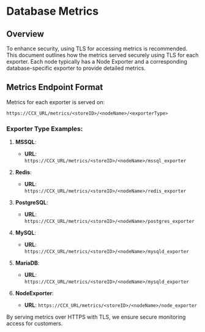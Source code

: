 # Database Metrics

## Overview

To enhance security, using TLS for accessing metrics is recommended. This document outlines how the metrics served securely using TLS for each exporter. Each node typically has a Node Exporter and a corresponding database-specific exporter to provide detailed metrics.

## Metrics Endpoint Format

Metrics for each exporter is served on:

```
https://CCX_URL/metrics/<storeID>/<nodeName>/<exporterType>
```



### Exporter Type Examples:

1. **MSSQL**:
   - **URL**: `https://CCX_URL/metrics/<storeID>/<nodeName>/mssql_exporter`

2. **Redis**:
   - **URL**: `https://CCX_URL/metrics/<storeID>/<nodeName>/redis_exporter`

3. **PostgreSQL**:
   - **URL**: `https://CCX_URL/metrics/<storeID>/<nodeName>/postgres_exporter`

4. **MySQL**:
   - **URL**: `https://CCX_URL/metrics/<storeID>/<nodeName>/mysqld_exporter`

5. **MariaDB**:
   - **URL**: `https://CCX_URL/metrics/<storeID>/<nodeName>/mysqld_exporter`

6. **NodeExporter**:

   - **URL**: `https://CCX_URL/metrics/<storeID>/<nodeName>/node_exporter`
   

By serving metrics over HTTPS with TLS, we ensure secure monitoring access for customers. 

